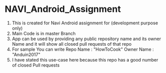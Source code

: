 # NAVI_Android_Assignment
1) This is created for Navi Android assignment for (development purpose only)
2) Main Code is in master Branch
3) App can be used by providing any public repository name and its owner Name and it will show all closed pull requests of that repo
4) For sample You can write 
  Repo Name : "HowToCook"
  Owner Name : "Anduin2017" 
5) I have stated this use-case here because this repo has a good number of closed Pull requests
